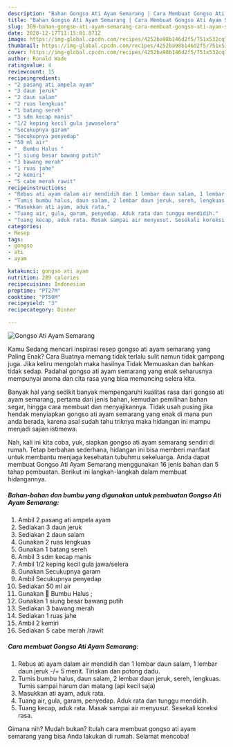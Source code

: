 ```yaml
---
description: "Bahan Gongso Ati Ayam Semarang | Cara Membuat Gongso Ati Ayam Semarang Yang Bikin Ngiler"
title: "Bahan Gongso Ati Ayam Semarang | Cara Membuat Gongso Ati Ayam Semarang Yang Bikin Ngiler"
slug: 369-bahan-gongso-ati-ayam-semarang-cara-membuat-gongso-ati-ayam-semarang-yang-bikin-ngiler
date: 2020-12-17T11:15:01.871Z
image: https://img-global.cpcdn.com/recipes/4252ba98b146d2f5/751x532cq70/gongso-ati-ayam-semarang-foto-resep-utama.jpg
thumbnail: https://img-global.cpcdn.com/recipes/4252ba98b146d2f5/751x532cq70/gongso-ati-ayam-semarang-foto-resep-utama.jpg
cover: https://img-global.cpcdn.com/recipes/4252ba98b146d2f5/751x532cq70/gongso-ati-ayam-semarang-foto-resep-utama.jpg
author: Ronald Wade
ratingvalue: 4
reviewcount: 15
recipeingredient:
- "2 pasang ati ampela ayam"
- "3 daun jeruk"
- "2 daun salam"
- "2 ruas lengkuas"
- "1 batang sereh"
- "3 sdm kecap manis"
- "1/2 keping kecil gula jawaselera"
- "Secukupnya garam"
- "Secukupnya penyedap"
- "50 ml air"
- "  Bumbu Halus "
- "1 siung besar bawang putih"
- "3 bawang merah"
- "1 ruas jahe"
- "2 kemiri"
- "5 cabe merah rawit"
recipeinstructions:
- "Rebus ati ayam dalam air mendidih dan 1 lembar daun salam, 1 lembar daun jeruk -/+ 5 menit. Tiriskan dan potong dadu."
- "Tumis bumbu halus, daun salam, 2 lembar daun jeruk, sereh, lengkuas. Tumis sampai harum dan matang (api kecil saja)"
- "Masukkan ati ayam, aduk rata."
- "Tuang air, gula, garam, penyedap. Aduk rata dan tunggu mendidih."
- "Tuang kecap, aduk rata. Masak sampai air menyusut. Sesekali koreksi rasa."
categories:
- Resep
tags:
- gongso
- ati
- ayam

katakunci: gongso ati ayam 
nutrition: 289 calories
recipecuisine: Indonesian
preptime: "PT27M"
cooktime: "PT50M"
recipeyield: "3"
recipecategory: Dinner

---
```



![Gongso Ati Ayam Semarang](https://img-global.cpcdn.com/recipes/4252ba98b146d2f5/751x532cq70/gongso-ati-ayam-semarang-foto-resep-utama.jpg)

Kamu Sedang mencari inspirasi resep gongso ati ayam semarang yang Paling Enak? Cara Buatnya memang tidak terlalu sulit namun tidak gampang juga. Jika keliru mengolah maka hasilnya Tidak Memuaskan dan bahkan tidak sedap. Padahal gongso ati ayam semarang yang enak seharusnya mempunyai aroma dan cita rasa yang bisa memancing selera kita.

Banyak hal yang sedikit banyak mempengaruhi kualitas rasa dari gongso ati ayam semarang, pertama dari jenis bahan, kemudian pemilihan bahan segar, hingga cara membuat dan menyajikannya. Tidak usah pusing jika hendak menyiapkan gongso ati ayam semarang yang enak di mana pun anda berada, karena asal sudah tahu triknya maka hidangan ini mampu menjadi sajian istimewa.




Nah, kali ini kita coba, yuk, siapkan gongso ati ayam semarang sendiri di rumah. Tetap berbahan sederhana, hidangan ini bisa memberi manfaat untuk membantu menjaga kesehatan tubuhmu sekeluarga. Anda dapat membuat Gongso Ati Ayam Semarang menggunakan 16 jenis bahan dan 5 tahap pembuatan. Berikut ini langkah-langkah dalam membuat hidangannya.

<!--inarticleads1-->

##### Bahan-bahan dan bumbu yang digunakan untuk pembuatan Gongso Ati Ayam Semarang:

1. Ambil 2 pasang ati ampela ayam
1. Sediakan 3 daun jeruk
1. Sediakan 2 daun salam
1. Gunakan 2 ruas lengkuas
1. Gunakan 1 batang sereh
1. Ambil 3 sdm kecap manis
1. Ambil 1/2 keping kecil gula jawa/selera
1. Gunakan Secukupnya garam
1. Ambil Secukupnya penyedap
1. Sediakan 50 ml air
1. Gunakan  🍗 Bumbu Halus ;
1. Gunakan 1 siung besar bawang putih
1. Sediakan 3 bawang merah
1. Sediakan 1 ruas jahe
1. Ambil 2 kemiri
1. Sediakan 5 cabe merah /rawit




<!--inarticleads2-->

##### Cara membuat Gongso Ati Ayam Semarang:

1. Rebus ati ayam dalam air mendidih dan 1 lembar daun salam, 1 lembar daun jeruk -/+ 5 menit. Tiriskan dan potong dadu.
1. Tumis bumbu halus, daun salam, 2 lembar daun jeruk, sereh, lengkuas. Tumis sampai harum dan matang (api kecil saja)
1. Masukkan ati ayam, aduk rata.
1. Tuang air, gula, garam, penyedap. Aduk rata dan tunggu mendidih.
1. Tuang kecap, aduk rata. Masak sampai air menyusut. Sesekali koreksi rasa.




Gimana nih? Mudah bukan? Itulah cara membuat gongso ati ayam semarang yang bisa Anda lakukan di rumah. Selamat mencoba!
